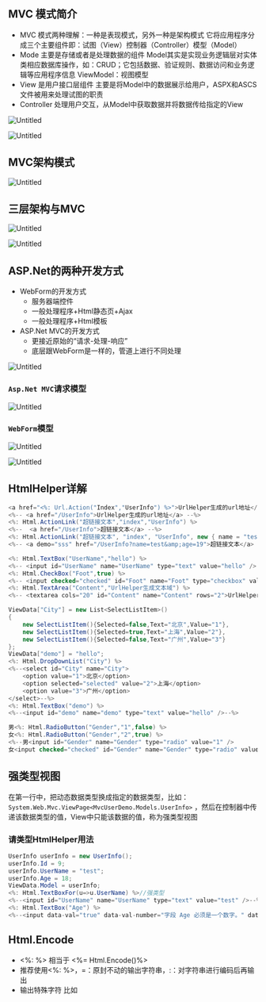 ## MVC 模式简介

- MVC 模式两种理解：一种是表现模式，另外一种是架构模式
它将应用程序分成三个主要组件即：试图（View）控制器（Controller）模型（Model）
- Mode 主要是存储或者是处理数据的组件
Model其实是实现业务逻辑层对实体类相应数据库操作，如：CRUD；它包括数据、验证规则、数据访问和业务逻辑等应用程序信息
ViewModel：视图模型
- View 是用户接口层组件
主要是将Model中的数据展示给用户，ASPX和ASCS文件被用来处理试图的职责
- Controller 处理用户交互，从Model中获取数据并将数据传给指定的View

![Untitled](https://s3-us-west-2.amazonaws.com/secure.notion-static.com/67224af3-3229-4c7f-98f6-289047f3936f/Untitled.png)

![Untitled](https://s3-us-west-2.amazonaws.com/secure.notion-static.com/4a81ee9e-ee8e-4c02-bfe3-fbb6e529cc9f/Untitled.png)

## MVC架构模式

![Untitled](https://s3-us-west-2.amazonaws.com/secure.notion-static.com/8e3ee78d-7178-490f-bd7b-330403077f17/Untitled.png)

## 三层架构与MVC

![Untitled](https://s3-us-west-2.amazonaws.com/secure.notion-static.com/262273eb-4178-437a-93fe-1488939ef6ec/Untitled.png)

![Untitled](https://s3-us-west-2.amazonaws.com/secure.notion-static.com/8511d422-e995-41b0-8a63-d66717cc6a48/Untitled.png)

## ASP.Net的两种开发方式

- WebForm的开发方式
    - 服务器端控件
    - 一般处理程序+Html静态页+Ajax
    - 一般处理程序+Html模板
- ASP.Net MVC的开发方式
    - 更接近原始的“请求-处理-响应”
    - 底层跟WebForm是一样的，管道上进行不同处理

![Untitled](https://s3-us-west-2.amazonaws.com/secure.notion-static.com/03531b4f-5ba5-4539-85ae-f2fbdde0e715/Untitled.png)

### `Asp.Net MVC`请求模型

![Untitled](https://s3-us-west-2.amazonaws.com/secure.notion-static.com/0446e3d5-8de7-4047-ba97-5284b3b51ccf/Untitled.png)

### `WebForm`模型

![Untitled](https://s3-us-west-2.amazonaws.com/secure.notion-static.com/23210c49-6796-427e-bca7-74be8f6b7d71/Untitled.png)

![Untitled](https://s3-us-west-2.amazonaws.com/secure.notion-static.com/6305d85d-90cf-48d6-85cb-7d3659b6c10d/Untitled.png)

## HtmlHelper详解

```csharp
<a href="<%: Url.Action("Index","UserInfo") %>">UrlHelper生成的url地址</a>
<%-- <a href="/UserInfo">UrlHelper生成的url地址</a> --%>
<%: Html.ActionLink("超链接文本","index","UserInfo") %>
<%--  <a href="/UserInfo">超链接文本</a> --%>
<%: Html.ActionLink("超链接文本", "index", "UserInfo", new { name = "test",age=19 }, new { demo="sss" })%>
<%-- <a demo="sss" href="/UserInfo?name=test&amp;age=19">超链接文本</a> --%>
```

```csharp
<%: Html.TextBox("UserName","hello") %>
<%-- <input id="UserName" name="UserName" type="text" value="hello" /> --%>
<%: Html.CheckBox("Foot",true) %>
<%-- <input checked="checked" id="Foot" name="Foot" type="checkbox" value="true" /><input name="Foot" type="hidden" value="false" /> --%>
<%: Html.TextArea("Content","UrlHelper生成文本域") %>
<%-- <textarea cols="20" id="Content" name="Content" rows="2">UrlHelper生成文本域</textarea> --%>
```

```csharp
ViewData["City"] = new List<SelectListItem>()
{
    new SelectListItem(){Selected=false,Text="北京",Value="1"},
    new SelectListItem(){Selected=true,Text="上海",Value="2"},
    new SelectListItem(){Selected=false,Text="广州",Value="3"}
};
ViewData["demo"] = "hello";
<%: Html.DropDownList("City") %>
<%--<select id="City" name="City">
    <option value="1">北京</option>
    <option selected="selected" value="2">上海</option>
    <option value="3">广州</option>
</select>--%>
<%: Html.TextBox("demo") %>
<%--<input id="demo" name="demo" type="text" value="hello" />--%>
```

```csharp
男<%: Html.RadioButton("Gender","1",false) %>
女<%: Html.RadioButton("Gender","2",true) %>
<%--男<input id="Gender" name="Gender" type="radio" value="1" />
女<input checked="checked" id="Gender" name="Gender" type="radio" value="2" />--%>
```

## 强类型视图

在第一行中，把动态数据类型换成指定的数据类型，比如：`System.Web.Mvc.ViewPage<MvcUserDemo.Models.UserInfo>` ，然后在控制器中传递该数据类型的值，View中只能该数据的值，称为强类型视图

### 请类型HtmlHelper用法

```csharp
UserInfo userInfo = new UserInfo();
userInfo.Id = 9;
userInfo.UserName = "test";
userInfo.Age = 18;
ViewData.Model = userInfo;
<%: Html.TextBoxFor(u=>u.UserName) %>//强类型
<%--<input id="UserName" name="UserName" type="text" value="test" />--%>
<%: Html.TextBox("Age") %>
<%--<input data-val="true" data-val-number="字段 Age 必须是一个数字。" data-val-required="Age 字段是必需的。" id="Age" name="Age" type="text" value="18" />--%>
```

## Html.Encode

- <%: %> 相当于 <%= Html.Encode()%>
- 推荐使用<%: %>，=：原封不动的输出字符串，:：对字符串进行编码后再输出
- 输出特殊字符 比如 <script>
    - HtmlString 和 MvcHtmlString
    - Html.Raw()

```csharp
<%: ViewData["strScript"] %>
<%-- : &lt;script&gt;alert(&#39;demo&#39;);&lt;/script&gt; --%>
<%= ViewData["strScript"] %>
<%-- = <script>alert('demo');</script> --%>
<%:Html.Raw("<p>hello</p>") %>
<%: new HtmlString("<p>hello</p>") %>
<%: new MvcHtmlString("<p>hello</p>") %>
<%-- <p>hello</p> --%>
```

## htmlHelper扩展

- 扩展方法三要素：静态类、静态方法、this关键字
    
    ```csharp
    public static class MyHtmlHelperExt
    {
        public static string MyLabel(this HtmlHelper helper, string txt)
        {
            return string.Format("<span>{0}</span>", txt);
        }
    }
    ```
    
- 解决返回的标签被HtmlEncode的问题
    
    ```csharp
    //法一
    <%: Html.Raw(Html.MyLabel("test")) %>//麻烦，与微软提供的封装方法效果不符
    //法二
    public static class MyHtmlHelperExt
    {
        public static string MyLabel(this HtmlHelper helper, string txt)
        {
            return string.Format("<span>{0}</span>", txt);
        }
    
        public static HtmlString MyHtmlStringLabel(this HtmlHelper helper, string txt)
        {
            return new HtmlString(string.Format("<span>{0}</span>", txt));
        }
    }
    <%: Html.MyHtmlStringLabel("test") %>//与微软提供的方法效果大致相同，缺点要引用命名空间
    ```
    
- 解决引用命名空间问题：直接把扩展方法的命名空间改为HtmlHelper的命名空间System.Web.Mvc，然后生成，这样就能在任意页面使用该封装方法

## Razor引擎语言

### Razor语句块

- 使用@{code}来定义一段代码块
- Razor支持代码混写，在代码块中插入HTML、在HTML中插入Razor语句都是可以的

### Razor页面上输出特殊字符串

- 输出原生的字符串：@Html.Raw(html)
- HtmlString类型和MvcHtmlString类型字符串输出

```csharp
@{
    string str = "<script>alert('haha')</script>";
    <p>@str</p>
}
//<p>&lt;script&gt;alert(&#39;haha&#39;)&lt;/script&gt;</p>
@Html.Raw("<script>alert('haha')</script>")
//<script>alert('haha')</script>
```

### Razor引擎的转换数据类型

![Untitled](https://s3-us-west-2.amazonaws.com/secure.notion-static.com/357ee60d-ee07-43b2-a8d5-6c5c65f299d0/Untitled.png)

## 控制器详解

- 控制器三个职责：处理跟用户的交互、处理业务逻辑的调用、指定具体的视图显示数据，并且把数据传递给视图
- 控制器的约定：必须实现IController接口、必须以Controller为结尾、必须非静态类
- 在Action中可以访问HttpContext中所有的相关数据，Session、Cookie等

## 深入Routing

- Routing的作用
    - 确定Controller
    - 确定Action
    - 确定其他参数
    - 根据识别出来的数据，将请求传递给Controller和Action

![Untitled](https://s3-us-west-2.amazonaws.com/secure.notion-static.com/505c7bd4-50db-4d0b-9e46-26f76dc77c21/Untitled.png)

- 路由规则
    - 可以有多条路由规则
    - 路由规则是有顺序的，前面被匹配了之后，后面就没有机会了

## Url路由实例讲解

- 对于一个网站，为了SEO友好，一个网址的URL层次不要超过三层
- localhost/{频道}/{具体网页}
- 其中域名第一层，频道第二层，最后的网页就是最后一层，如果使用默认实例中的”{controller}/{action}-{其他参数}”的形式会影响网站的SEO

![路由规则书写顺序由最子项到全能匹配](https://s3-us-west-2.amazonaws.com/secure.notion-static.com/c74b2fd2-a6b0-49dc-bbda-3fafdcd082a2/Untitled.png)

路由规则书写顺序由最子项到全能匹配

## MVC验证

- .NET框架中包含了多个内置验证特性，其中最常用的四个：[Required]、[StringLength]、[Range]、[RegularExpression]
- 可以根据自己需要定义自己的定制验证特性
    
    ```csharp
    public int Id { get; set; }
    [StringLength(5,ErrorMessage="*长度必须<5")]
    [Required(ErrorMessage="*必填姓名")]
    public string UserName { get; set; }
    [RegularExpression(@"\d+$")]
    [Range(1,120)]
    [Required(ErrorMessage="*")]
    public int Age { get; set; }
    ```
    
- 服务器端校验只需要在Action中校验：Model.IsValidate属性即可，true就是校验通过，false反之不通过
    
    ```csharp
    if (ModelState.IsValid){ }
    ```
    
- 要使用客户端验证，必须引入JS脚本支持（jquery的校验）
    
    ```csharp
    <script src="~/Scripts/jquery-1.8.2.js"></script>
    <script src="~/Scripts/jquery.validate.js"></script>
    <script src="~/Scripts/jquery.validate.unobtrusive.js"></script>
    ```
    
- 添加语句：<% Html.EnableClientValidation();%>(MVC3、4中默认开启)
    
    ```csharp
    @{ Html.EnableClientValidation();//默认true，值为true或false }
    ```
    
- WebConfig中可以设置全局客户端校验是否开启或者关闭
    
    ```csharp
    <appSettings>
      <add key="webpages:Version" value="2.0.0.0" />
      <add key="webpages:Enabled" value="false" />
      <add key="PreserveLoginUrl" value="true" />
      <add key="ClientValidationEnabled" value="true" />
      <add key="UnobtrusiveJavaScriptEnabled" value="true" />
    </appSettings>
    ```
    

## AspNet MVC下的Ajax

- 使用jquery做相关的Ajax请求
    
    ```csharp
    $.ajax({
        url: "/Ajax/GetDate",
        type: "post",
        success: function (data) {
            alert(data);
        },
        data:"id=2&name=222"
    });
    $.get("/Ajax/GetDate", {}, function (data) {
        alert(data);
    });
    ```
    
- 使用微软提供的Ajax请求脚本
    
    ```csharp
    <script src="~/Scripts/jquery-1.8.2.js"></script>
    <script src="~/Scripts/jquery.unobtrusive-ajax.js"></script>
    <script type="text/javascript">
        function afterSuccess(data) {
            alert(data);
        }
    </script>
    @using (Ajax.BeginForm("GetDate", "Ajax", new AjaxOptions() 
    { Confirm = "您是否要提交吗？", HttpMethod = "post", 
    InsertionMode = InsertionMode.Replace, UpdateTargetId = "result", 
    OnSuccess = "afterSuccess", LoadingElementId = "loading" }))
    {
        <div>
            用户名：<input type="text" name="UserName" /><br />
            密码：<input type="password" name="Pwd" /><br />
            <input type="submit" value="提交" />
        </div>
    }
    <div id="result">
    </div>
    <div id="loading" style="display:none">
        <div style="background-color:red;width:50px;height:50px"></div>
    </div>
    ```
    

## 过滤器详解

在大一些的项目中，会出现一些AOP面向切片的组件，在Asp.Net MVC项目中，想要做一些特殊操作（如身份验证、日志、异常、行为截取等），不需要我们自己实现复杂的AOP，Asp.Net MVC为我们提供了Filter，我们可以直接使用Filter特性实现这些操作

- AttributeUsage特性用于设置标签
- Gloable Filte允许我们设置全局过滤器
- 异常过滤器：当我们Mvc站点出现了异常的时候会自动执行异常过滤器里面的方法

### 微软提供的默认的过滤器

![Untitled](https://s3-us-west-2.amazonaws.com/secure.notion-static.com/1c57fe16-0f6b-418b-9199-3bdb0259a373/Untitled.png)

- 作用到Action的过滤器，优先级最高
    
    ```csharp
    [MyActionFilter(Name="Index Action")]
    public ActionResult Index()
    {
        Response.Write("<p>Action执行了</p>");
    
        return Content("<br />ok:视图被渲染<br />");
    }
    ```
    
- 作用到Controller的过滤器，该控制器内的Action都能过滤
    
    ```csharp
    [MyActionFilter(Name = "Index Action")]
    public class HomeController : Controller
    ```
    
- 全局过滤器，优先级最低，但是可以作用到所有的控制器和action
    
    ```csharp
    public class FilterConfig
    {
        public static void RegisterGlobalFilters(GlobalFilterCollection filters)
        {
            filters.Add(new HandleErrorAttribute());
            //全局过滤器，优先级最低，但是可以作用到所有的控制器和action
            filters.Add(new MyActionFilterAttribute());
        }
    }
    ```
    
- 允许多个标签同时都起作用，在自定义的过滤器上加上特性
    
    ```csharp
    [AttributeUsage(AttributeTargets.All,AllowMultiple=true)]
    public class MyActionFilterAttribute : ActionFilterAttribute
    {
        public string Name { get; set; }
        public override void OnActionExecuting(ActionExecutingContext filterContext)
        {
            base.OnActionExecuting(filterContext);
            HttpContext.Current.Response.Write("<br />OnActionExecuting :"+Name);
        }
        public override void OnActionExecuted(ActionExecutedContext filterContext)
        {
            base.OnActionExecuted(filterContext);
            HttpContext.Current.Response.Write("<br />OnActionExecuted :" + Name);
        }
        public override void OnResultExecuting(ResultExecutingContext filterContext)
        {
            base.OnResultExecuting(filterContext);
            HttpContext.Current.Response.Write("<br />OnResultExecuting :" + Name);
        }
        public override void OnResultExecuted(ResultExecutedContext filterContext)
        {
            base.OnResultExecuted(filterContext);
            HttpContext.Current.Response.Write("<br />OnResultExecuted :" + Name);
        }
    }
    ```
    
- 异常过滤器
    
    ```csharp
    public class MyExceptionFilterAttrbute : HandleErrorAttribute
    {
        public override void OnException(ExceptionContext filterContext)
        {
            base.OnException(filterContext);
    
            //当出现异常的时候，才执行此方法
    
            //记录日志
            //多个线程同时访问同一个日志文件
            //性能非常低
            //考虑使用内存队列提高性能，Redis
            //加入观察者模式屏蔽写入不同地方的变化点
            //log4net
    
            //页面跳转到错误页面或者是首页
            HttpContext.Current.Response.Redirect("/Home/Index");
        }
    }
    public static void RegisterGlobalFilters(GlobalFilterCollection filters)
    {
        filters.Add(new MyExceptionFilterAttrbute());
    }
    ```
    

## 区域详解

- Asp.Net Mvc提供了区域的功能，可以为大型的网站划分区域
- 每个模块的页面都放入相应的区域内进行管理
- 区域功能类似一个小的MVC项目，有自己的控制器、模型、试图、路由设置
- 区域的路由设置是最优先的

## WebAPI

- WebService和WCF复杂不够灵活
- WebAPI：轻巧、方便、是Http请求

### Ajax请求WebAPI

![Untitled](https://s3-us-west-2.amazonaws.com/secure.notion-static.com/573caddc-6ab4-4955-a645-0a2df1c562d8/Untitled.png)

![Untitled](https://s3-us-west-2.amazonaws.com/secure.notion-static.com/dc69c9c2-8f21-4846-9a73-b89487a36fe9/Untitled.png)

![Untitled](https://s3-us-west-2.amazonaws.com/secure.notion-static.com/a96e54ea-f698-402f-9099-1f23b8d81326/Untitled.png)
